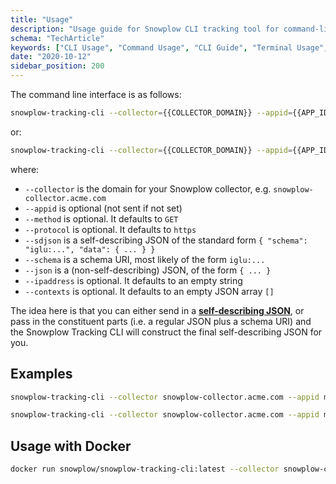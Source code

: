 ```yaml
---
title: "Usage"
description: "Usage guide for Snowplow CLI tracking tool for command-line behavioral event collection."
schema: "TechArticle"
keywords: ["CLI Usage", "Command Usage", "CLI Guide", "Terminal Usage", "CLI Commands", "Tracking CLI"]
date: "2020-10-12"
sidebar_position: 200
---
```


The command line interface is as follows:

```bash
snowplow-tracking-cli --collector={{COLLECTOR_DOMAIN}} --appid={{APP_ID}} --method=[POST|GET] --sdjson={{SELF_DESC_JSON}}
```

or:

```bash
snowplow-tracking-cli --collector={{COLLECTOR_DOMAIN}} --appid={{APP_ID}} --method=[POST|GET] --schema={{SCHEMA_URI}} --json={{JSON}}
```

where:

- `--collector` is the domain for your Snowplow collector, e.g. `snowplow-collector.acme.com`
- `--appid` is optional (not sent if not set)
- `--method` is optional. It defaults to `GET`
- `--protocol` is optional. It defaults to `https`
- `--sdjson` is a self-describing JSON of the standard form `{ "schema": "iglu:...", "data": { ... } }`
- `--schema` is a schema URI, most likely of the form `iglu:...`
- `--json` is a (non-self-describing) JSON, of the form `{ ... }`
- `--ipaddress` is optional. It defaults to an empty string
- `--contexts` is optional. It defaults to an empty JSON array `[]`

The idea here is that you can either send in a [**self-describing JSON**](https://snowplowanalytics.com/blog/2014/05/15/introducing-self-describing-jsons/), or pass in the constituent parts (i.e. a regular JSON plus a schema URI) and the Snowplow Tracking CLI will construct the final self-describing JSON for you.

## Examples

```bash
snowplow-tracking-cli --collector snowplow-collector.acme.com --appid myappid --method POST --schema iglu:com.snowplowanalytics.snowplow/event/jsonschema/1-0-0 --json "{\"hello\":\"world\"}"
```

```bash
snowplow-tracking-cli --collector snowplow-collector.acme.com --appid myappid --method POST --sdjson "{\"schema\":\"iglu:com.snowplowanalytics.snowplow/event/jsonschema/1-0-0\", \"data\":{\"hello\":\"world\"}}"
```

## Usage with Docker

```bash
docker run snowplow/snowplow-tracking-cli:latest --collector snowplow-collector.acme.com --appid myappid --method POST --sdjson "{\"schema\":\"iglu:com.snowplowanalytics.snowplow/event/jsonschema/1-0-0\", \"data\":{\"hello\":\"world\"}}"
```
